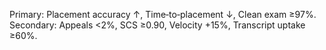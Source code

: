 Primary: Placement accuracy ↑, Time‑to‑placement ↓, Clean exam ≥97%.
Secondary: Appeals <2%, SCS ≥0.90, Velocity +15%, Transcript uptake ≥60%.
